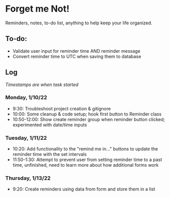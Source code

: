# Forget me Not!
Reminders, notes, to-do list, anything to help keep your life organized.

## To-do:
* Validate user input for reminder time AND reminder message
* Convert reminder time to UTC when saving them to database

## Log
*Timestamps are when task started*

### Monday, 1/10/22
* 9:30: Troubleshoot project creation & gitignore
* 10:00: Some cleanup & code setup; hook first button to Reminder class
* 10:50-12:00: Show create reminder group when reminder button clicked; experimented with date/time inputs

### Tuesday, 1/11/22
* 10:20: Add functionality to the "remind me in..." buttons to update the reminder time with the set intervals
* 11:50-1:30: Attempt to prevent user from setting reminder time to a past time, unfinished, need to learn more about how additional forms work

### Thursday, 1/13/22
* 9:20: Create reminders using data from form and store them in a list